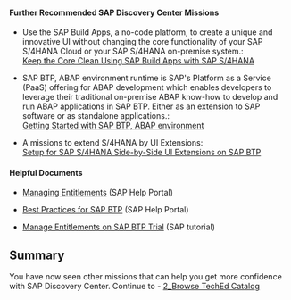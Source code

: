 #### Further Recommended SAP Discovery Center Missions

* Use the SAP Build Apps, a no-code platform, to create a unique and innovative UI without changing the core functionality of your SAP S/4HANA Cloud or your SAP S/4HANA on-premise system.:<br>
[Keep the Core Clean Using SAP Build Apps with SAP S/4HANA](https://discovery-center.cloud.sap/missiondetail/4024/4228/)

* SAP BTP, ABAP environment runtime is SAP's Platform as a Service (PaaS) offering for ABAP development which enables developers to leverage their traditional on-premise ABAP know-how to develop and run ABAP applications in SAP BTP. Either as an extension to SAP software or as standalone applications.:<br>[Getting Started with SAP BTP, ABAP environment](https://discovery-center.cloud.sap/missiondetail/3061/3116/)

* A missions to extend S/4HANA by UI Extensions:</br>
[Setup for SAP S/4HANA Side-by-Side UI Extensions on SAP BTP](https://discovery-center.cloud.sap/missiondetail/3239/3325/)


#### Helpful Documents

* [Managing Entitlements](https://help.sap.com/docs/BTP/65de2977205c403bbc107264b8eccf4b/c8248745dde24afb91479361de336111.html?locale=en-US) (SAP Help Portal)

* [Best Practices for SAP BTP](https://help.sap.com/docs/btp/best-practices/best-practices-for-sap-btp) (SAP Help Portal)

* [Manage Entitlements on SAP BTP Trial](https://developers.sap.com/tutorials/cp-trial-entitlements.html) (SAP tutorial)


## Summary

You have now seen other missions that can help you get more confidence with SAP Discovery Center. Continue to - [2_Browse TechEd Catalog](https://github.com/SAP-samples/teched2023-XP162/blob/main/Exercises/4_Complete/2_Browse%20TechEd%20Catalog.md)
